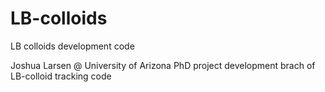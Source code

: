 # LB-colloids
LB colloids development code

Joshua Larsen @ University of Arizona
PhD project development brach of LB-colloid tracking code


